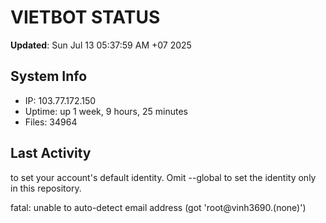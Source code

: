# VIETBOT STATUS
**Updated**: Sun Jul 13 05:37:59 AM +07 2025

## System Info
- IP: 103.77.172.150
- Uptime: up 1 week, 9 hours, 25 minutes
- Files: 34964

## Last Activity

to set your account's default identity.
Omit --global to set the identity only in this repository.

fatal: unable to auto-detect email address (got 'root@vinh3690.(none)')
